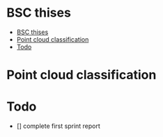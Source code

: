 # BSC thises 

- [BSC thises](#bsc-thises)
- [Point cloud classification](#point-cloud-classification)
- [Todo](#todo)
# Point cloud classification 




# Todo

- [] complete first sprint report